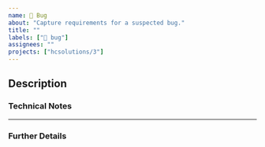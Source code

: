 ```yaml
---
name: 🐛 Bug
about: "Capture requirements for a suspected bug."
title: ""
labels: ["🐛 bug"]
assignees: ""
projects: ["hcsolutions/3"]
---
```


## Description

<!-- A clear and concise description of what the problem is. -->

<!--
**User Stories:**

> **AS A** user
> **GIVEN**
> **AND**
> **I NEED**
> **AND**
> **SO**
-->

### Technical Notes

---

### Further Details

<!--
- AppSignal report?
- FreshDesk ticket?
- GitHub issue?

Screenshots?
-->
